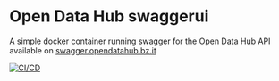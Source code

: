 # Open Data Hub swaggerui

A simple docker container running swagger for the Open Data Hub API available on [swagger.opendatahub.bz.it](https://swagger.opendatahub.bz.it/)

[![CI/CD](https://github.com/noi-techpark/odh-swaggerui/actions/workflows/main.yml/badge.svg)](https://github.com/noi-techpark/odh-swaggerui/actions/workflows/main.yml)